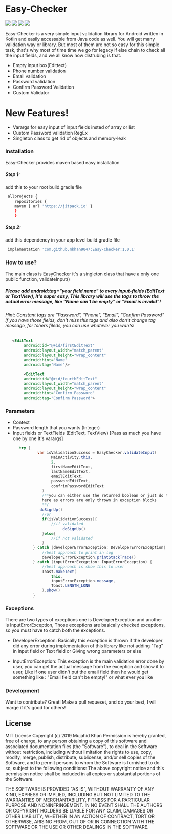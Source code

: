 # Easy-Checker

[![](https://jitpack.io/v/mkhan9047/Easy-Checker.svg)](https://jitpack.io/#mkhan9047/Easy-Checker)
[![](https://img.shields.io/badge/Stability-90%25-brightgreen)](https://img.shields.io/badge/Stability-90%25-brightgreen)
[![](https://img.shields.io/badge/Algorithm%20Used-Brute%20Force-yellow)](https://img.shields.io/badge/Algorithm%20Used-Brute%20Force-yellow)
[![](https://img.shields.io/badge/Used%20Language-Kotlin-lightgrey)](https://img.shields.io/badge/Used%20Language-Kotlin-lightgrey)


Easy-Checker is a very simple input validation library for Android written in Kotlin and easily accessable from Java code as well. You will get many validation way or library. But most of them are not so easy for this simple task, that's why most of time time we go for legacy if else chain to check all the input fields, and we all know how distrubing is that. 

  - Empty input box(Edittext)
  - Phone number validation
  - Email validation
  - Password validation
  - Confirm Password Validation
  - Custom Validator

# New Features!

  - Varargs for easy input of input fields insted of array or list
  - Custom Password validation RegEx
  - Singleton class to get rid of objects and memory-leak
  
  ### Installation

Easy-Checker provides maven based easy installation

##### Step 1:
add this to your root build.gradle file 
```sh
 allprojects {
	repositories {
	maven { url 'https://jitpack.io' }
	}
	}
```
##### Step 2:
add this dependency in your app level build.gradle file
```sh
 implementation 'com.github.mkhan9047:Easy-Checker:1.0.1'
```

### How to use?
The main class is EasyChecker it's a singleton class that have a only one public function, validateInput()

##### Please add  android:tag="your field name" to every input-fields (EditText or TextView), It's super easy, This library will use the tags to throw the actual error message, like "Name can't be empty" or "Email is invalid"!

###### Hint: Constant tags are "Password", "Phone", "Email", "Confirm Password" if you have those fields, don't miss this tags and also don't change tag message, for tohers fileds, you can use whatever you wants!


```xml
   <EditText
        android:id="@+id/firstEditText"
        android:layout_width="match_parent"
        android:layout_height="wrap_content"
        android:hint="Name"
        android:tag="Name"/>
        
        <EditText
        android:id="@+id/fourthEditText"
        android:layout_width="match_parent"
        android:layout_height="wrap_content"
        android:hint="Confirm Password"
        android:tag="Confirm Password">
```

### Parameters 
- Context 
- Password length that you wants (Integer)
- Input fields or TextFields (EditText, TextView) [Pass as much you have one by one It's varargs]

```java
      try {
              var isValidationSuccess = EasyChecker.validateInput(
                    MainActivity.this,
                    2,
                    firstNameEditText,
                    lastNameEditText,
                    emailEditText,
                    passwordEditText,
                    confrimPasswordEditText
                )
                /**you can either use the returned boolean or just do the implementaiton 
                here as errors are only thrown in exception blocks
                **/
               doSignUp()
                //or
                if(isValidationSuccess){
                    //if validated
                         doSignUp()
                }else{
                    //if not validated
                }
            } catch (developerErrorException: DeveloperErrorException) {
                //best approach to print in log
                developerErrorException.printStackTrace()
            } catch (inputErrorException: InputErrorException) {
                //best approach is show this to user
                Toast.makeText(
                    this,
                    inputErrorException.message,
                    Toast.LENGTH_LONG
                ).show()
            }
```

### Exceptions
There are two types of exceptions one is DeveloperException and another is InputErrorException, Those exceptions are basically checked exceptions, so you must have to catch both the exceptions.
- DeveloperException: Basically this exception is thrown if the developer did any error during implementation of this library like not adding "Tag" in input field or Text field or Giving wrong parameters or else

- InputErrorException: This exception is the main validation error done by user, you can get the actual message from the exception and show it to user, Like if one user didn't put the email field then he would get something like : "Email field can't be empty!" or what ever you like

### Development

Want to contribute? Great!
Make a pull requeset, and do your best, I will marge if it's good for others!

License
----
MIT License
Copyright (c) 2019 Mujahid Khan
Permission is hereby granted, free of charge, to any person obtaining a copy of this software and associated documentation files (the "Software"), to deal in the Software without restriction, including without limitation the rights to use, copy, modify, merge, publish, distribute, sublicense, and/or sell copies of the Software, and to permit persons to whom the Software is furnished to do so, subject to the following conditions: The above copyright notice and this permission notice shall be included in all copies or substantial portions of the Software.

THE SOFTWARE IS PROVIDED "AS IS", WITHOUT WARRANTY OF ANY KIND, EXPRESS OR
IMPLIED, INCLUDING BUT NOT LIMITED TO THE WARRANTIES OF MERCHANTABILITY,
FITNESS FOR A PARTICULAR PURPOSE AND NONINFRINGEMENT. IN NO EVENT SHALL THE
AUTHORS OR COPYRIGHT HOLDERS BE LIABLE FOR ANY CLAIM, DAMAGES OR OTHER
LIABILITY, WHETHER IN AN ACTION OF CONTRACT, TORT OR OTHERWISE, ARISING FROM,
OUT OF OR IN CONNECTION WITH THE SOFTWARE OR THE USE OR OTHER DEALINGS IN THE
SOFTWARE.

